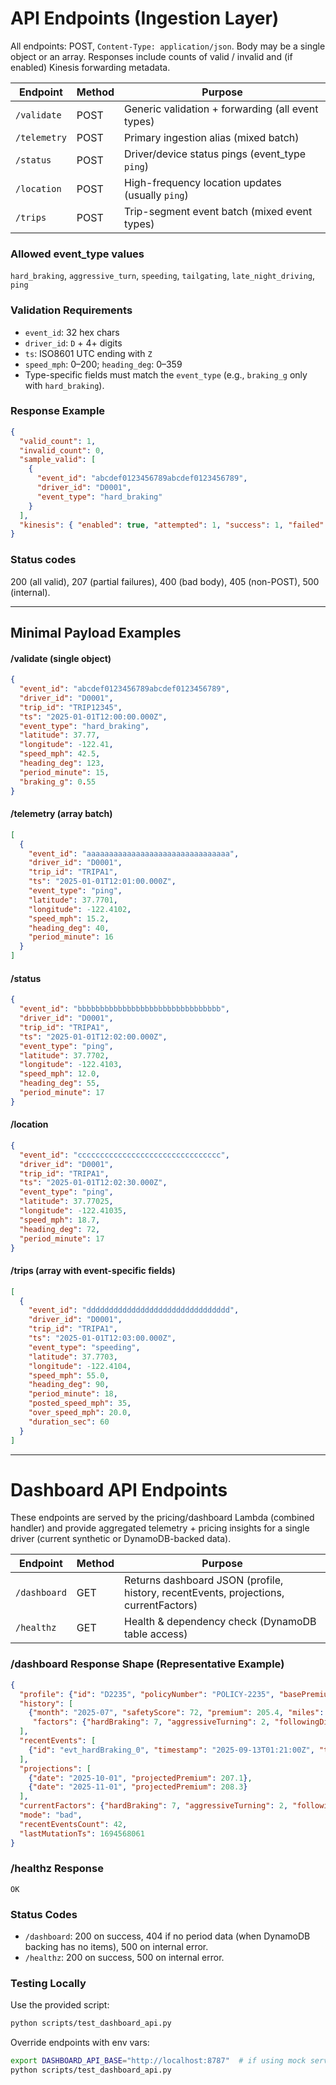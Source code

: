 # API Endpoints (Ingestion Layer)

All endpoints: POST, `Content-Type: application/json`. Body may be a single object or an array. Responses include counts of valid / invalid and (if enabled) Kinesis forwarding metadata.

| Endpoint | Method | Purpose |
|----------|--------|---------|
| `/validate`  | POST | Generic validation + forwarding (all event types) |
| `/telemetry` | POST | Primary ingestion alias (mixed batch) |
| `/status`    | POST | Driver/device status pings (event_type `ping`) |
| `/location`  | POST | High-frequency location updates (usually `ping`) |
| `/trips`     | POST | Trip-segment event batch (mixed event types) |

### Allowed event_type values
`hard_braking`, `aggressive_turn`, `speeding`, `tailgating`, `late_night_driving`, `ping`

### Validation Requirements 
- `event_id`: 32 hex chars
- `driver_id`: `D` + 4+ digits
- `ts`: ISO8601 UTC ending with `Z`
- `speed_mph`: 0–200; `heading_deg`: 0–359
- Type-specific fields must match the `event_type` (e.g., `braking_g` only with `hard_braking`).

### Response Example
```json
{
  "valid_count": 1,
  "invalid_count": 0,
  "sample_valid": [
    {
      "event_id": "abcdef0123456789abcdef0123456789",
      "driver_id": "D0001",
      "event_type": "hard_braking"
    }
  ],
  "kinesis": { "enabled": true, "attempted": 1, "success": 1, "failed": 0 }
}
```

### Status codes
200 (all valid), 207 (partial failures), 400 (bad body), 405 (non-POST), 500 (internal).

---
## Minimal Payload Examples

#### /validate (single object)
```json
{
  "event_id": "abcdef0123456789abcdef0123456789",
  "driver_id": "D0001",
  "trip_id": "TRIP12345",
  "ts": "2025-01-01T12:00:00.000Z",
  "event_type": "hard_braking",
  "latitude": 37.77,
  "longitude": -122.41,
  "speed_mph": 42.5,
  "heading_deg": 123,
  "period_minute": 15,
  "braking_g": 0.55
}
```

#### /telemetry (array batch)
```json
[
  {
    "event_id": "aaaaaaaaaaaaaaaaaaaaaaaaaaaaaaaa",
    "driver_id": "D0001",
    "trip_id": "TRIPA1",
    "ts": "2025-01-01T12:01:00.000Z",
    "event_type": "ping",
    "latitude": 37.7701,
    "longitude": -122.4102,
    "speed_mph": 15.2,
    "heading_deg": 40,
    "period_minute": 16
  }
]
```

#### /status
```json
{
  "event_id": "bbbbbbbbbbbbbbbbbbbbbbbbbbbbbbbb",
  "driver_id": "D0001",
  "trip_id": "TRIPA1",
  "ts": "2025-01-01T12:02:00.000Z",
  "event_type": "ping",
  "latitude": 37.7702,
  "longitude": -122.4103,
  "speed_mph": 12.0,
  "heading_deg": 55,
  "period_minute": 17
}
```

#### /location
```json
{
  "event_id": "cccccccccccccccccccccccccccccccc",
  "driver_id": "D0001",
  "trip_id": "TRIPA1",
  "ts": "2025-01-01T12:02:30.000Z",
  "event_type": "ping",
  "latitude": 37.77025,
  "longitude": -122.41035,
  "speed_mph": 18.7,
  "heading_deg": 72,
  "period_minute": 17
}
```

#### /trips (array with event-specific fields)
```json
[
  {
    "event_id": "dddddddddddddddddddddddddddddddd",
    "driver_id": "D0001",
    "trip_id": "TRIPA1",
    "ts": "2025-01-01T12:03:00.000Z",
    "event_type": "speeding",
    "latitude": 37.7703,
    "longitude": -122.4104,
    "speed_mph": 55.0,
    "heading_deg": 90,
    "period_minute": 18,
    "posted_speed_mph": 35,
    "over_speed_mph": 20.0,
    "duration_sec": 60
  }
]
```

---
# Dashboard API Endpoints

These endpoints are served by the pricing/dashboard Lambda (combined handler) and provide aggregated telemetry + pricing insights for a single driver (current synthetic or DynamoDB-backed data).

| Endpoint | Method | Purpose |
|----------|--------|---------|
| `/dashboard` | GET | Returns dashboard JSON (profile, history, recentEvents, projections, currentFactors) |
| `/healthz`   | GET | Health & dependency check (DynamoDB table access) |

### /dashboard Response Shape (Representative Example)
```json
{
  "profile": {"id": "D2235", "policyNumber": "POLICY-2235", "basePremium": 190, "currentMonth": "2025-09"},
  "history": [
    {"month": "2025-07", "safetyScore": 72, "premium": 205.4, "miles": 820.1, "riskScore": 0.62, "modelMultiplier": 1.12,
     "factors": {"hardBraking": 7, "aggressiveTurning": 2, "followingDistance": 1, "excessiveSpeeding": 12, "lateNightDriving": 8}}
  ],
  "recentEvents": [
    {"id": "evt_hardBraking_0", "timestamp": "2025-09-13T01:21:00Z", "type": "hardBraking", "severity": "moderate", "value": 7, "speedMph": 46.2}
  ],
  "projections": [
    {"date": "2025-10-01", "projectedPremium": 207.1},
    {"date": "2025-11-01", "projectedPremium": 208.3}
  ],
  "currentFactors": {"hardBraking": 7, "aggressiveTurning": 2, "followingDistance": 1, "excessiveSpeeding": 12, "lateNightDriving": 8},
  "mode": "bad",
  "recentEventsCount": 42,
  "lastMutationTs": 1694568061
}
```

### /healthz Response
```text
OK
```

### Status Codes
- `/dashboard`: 200 on success, 404 if no period data (when DynamoDB backing has no items), 500 on internal error.
- `/healthz`: 200 on success, 500 on internal error.

### Testing Locally
Use the provided script:
```bash
python scripts/test_dashboard_api.py
```
Override endpoints with env vars:
```bash
export DASHBOARD_API_BASE="http://localhost:8787"  # if using mock server
python scripts/test_dashboard_api.py
```
